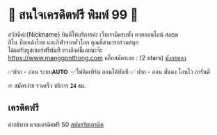 # 🌟 สนใจเครดิตฟรี พิมพ์ 99 🌟

สวัสดีค่ะ{Nickname}  ยินดีให้บริการค่ะ
เว็บเรามีครบทั้ง หวยออนไลน์ สลoต   
สิโน ป๊อกเด้งไทย และกีฬาจากทั่วโลก
คุณพี่สามารถร่วมสนุก  
ได้แค่รับยูสเซอร์ฟรีทันที
ทางลิงค์นี้เลยนะจ๊ะ   
https://www.manggonthong.com
คลิ๊กสมัครเลย : (2 stars) 
[มังกรทอง](https://www.manggonthong.com)  

✅ฝาก - ถอน ระบบ𝗔𝗨𝗧𝗢 
✅ไม่ติดเทิร์น ถอนได้ทันที
✅ ฝาก - ถอน มั่นคง โอนไว การันตี

🔥 สมัครง่าย รวดเร็ว บริการ 𝟐𝟒 ชม.  
## เครดิตฟรี  
คำอธิบาย แจกเครดิตฟรี 50 [สมัครรับเครดิต](https://benzmgt.github.io/New/)  

